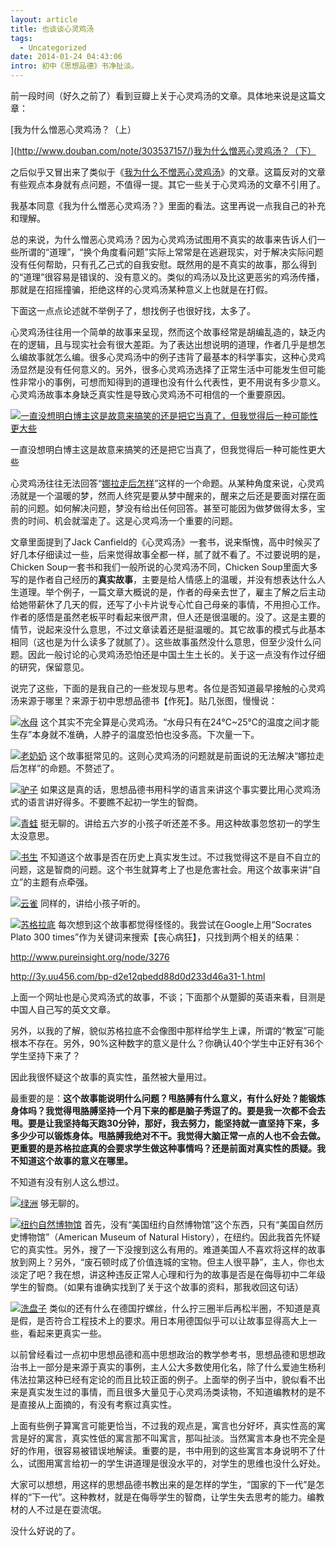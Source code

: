 ```yaml
---
layout: article
title: 也谈谈心灵鸡汤
tags:
  - Uncategorized
date: 2014-01-24 04:43:06
intro: 初中《思想品德》书净扯淡。
---
```


前一段时间（好久之前了）看到豆瓣上关于心灵鸡汤的文章。具体地来说是这篇文章：

[我为什么憎恶心灵鸡汤？（上）

](http://www.douban.com/note/303537157/)[我为什么憎恶心灵鸡汤？（下）](http://www.douban.com/note/304367001/)

之后似乎又冒出来了类似于《[我为什么不憎恶心灵鸡汤](http://www.douban.com/note/304505724/)》的文章。这篇反对的文章有些观点本身就有点问题，不值得一提。其它一些关于心灵鸡汤的文章不引用了。

我基本同意《我为什么憎恶心灵鸡汤？》里面的看法。这里再说一点我自己的补充和理解。

总的来说，为什么憎恶心灵鸡汤？因为心灵鸡汤试图用不真实的故事来告诉人们一些所谓的“道理”，“换个角度看问题”实际上常常是在逃避现实，对于解决实际问题没有任何帮助，只有孔乙己式的自我安慰。既然用的是不真实的故事，那么得到的“道理”很容易是错误的、没有意义的。类似的鸡汤以及比这更恶劣的鸡汤传播，那就是在招摇撞骗，拒绝这样的心灵鸡汤某种意义上也就是在打假。

下面这一点点论述就不举例子了，想找例子也很好找，太多了。

心灵鸡汤往往用一个简单的故事来呈现，然而这个故事经常是胡编乱造的，缺乏内在的逻辑，且与现实社会有很大差距。为了表达出想说明的道理，作者几乎是想怎么编故事就怎么编。很多心灵鸡汤中的例子违背了最基本的科学事实，这种心灵鸡汤显然是没有任何意义的。另外，很多心灵鸡汤选择了正常生活中可能发生但可能性非常小的事例，可想而知得到的道理也没有什么代表性，更不用说有多少意义。心灵鸡汤故事本身缺乏真实性是导致心灵鸡汤不可相信的一个重要原因。

[![一直没想明白博主这是故意来搞笑的还是把它当真了，但我觉得后一种可能性更大些](http://ww4.sinaimg.cn/large/005yyi5Jjw1eiq5jz9bdgj30l50j2di5.jpg)](http://ww4.sinaimg.cn/large/005yyi5Jjw1eiq5jz9bdgj30l50j2di5.jpg)

一直没想明白博主这是故意来搞笑的还是把它当真了，但我觉得后一种可能性更大些


心灵鸡汤往往无法回答“[娜拉走后怎样](http://zh.wikisource.org/zh-hans/%E5%A8%9C%E6%8B%89%E8%B5%B0%E5%90%8E%E6%80%8E%E6%A0%B7)”这样的一个命题。从某种角度来说，心灵鸡汤就是一个温暖的梦，然而人终究是要从梦中醒来的，醒来之后还是要面对摆在面前的问题。如何解决问题，梦没有给出任何回答。甚至可能因为做梦做得太多，宝贵的时间、机会就溜走了。这是心灵鸡汤一个重要的问题。

文章里面提到了Jack Canfield的《心灵鸡汤》一套书，说来惭愧，高中时候买了好几本仔细读过一些，后来觉得故事全都一样，腻了就不看了。不过要说明的是，Chicken Soup一套书和我们一般所说的心灵鸡汤不同，Chicken Soup里面大多写的是作者自己经历的**真实故事**，主要是给人情感上的温暖，并没有想表达什么人生道理。举个例子，一篇文章大概说的是，作者的母亲去世了，雇主了解之后主动给她带薪休了几天的假，还写了小卡片说专心忙自己母亲的事情，不用担心工作。作者的感悟是虽然老板平时看起来很严肃，但人还是很温暖的。没了。这是主要的情节，说起来没什么意思，不过文章读着还是挺温暖的。其它故事的模式与此基本相同（这也是为什么读多了就腻了）。这些故事虽然没什么意思，但至少没什么问题。因此一般讨论的心灵鸡汤恐怕还是中国土生土长的。关于这一点没有作过仔细的研究，保留意见。

说完了这些，下面的是我自己的一些发现与思考。各位是否知道最早接触的心灵鸡汤来源于哪里？来源于初中思想品德书【作死】。贴几张图，慢慢说：

[![水母](http://ww3.sinaimg.cn/large/005yyi5Jjw1eiq5jxix59j30hi08mwfc.jpg)](http://ww3.sinaimg.cn/large/005yyi5Jjw1eiq5jxix59j30hi08mwfc.jpg)
这个其实不完全算是心灵鸡汤。“水母只有在24℃~25℃的温度之间才能生存”本身就不准确，人脖子的温度恐怕也没多高。下次量一下。

[![老奶奶](http://ww2.sinaimg.cn/large/005yyi5Jjw1eiq5k04sfbj30ec0aeq3p.jpg)](http://ww2.sinaimg.cn/large/005yyi5Jjw1eiq5k04sfbj30ec0aeq3p.jpg)
这个故事挺常见的。这则心灵鸡汤的问题就是前面说的无法解决“娜拉走后怎样”的命题。不赘述了。

[![驴子](http://ww4.sinaimg.cn/large/005yyi5Jjw1eiq5jylygbj30hd07yq3m.jpg)](http://ww4.sinaimg.cn/large/005yyi5Jjw1eiq5jylygbj30hd07yq3m.jpg)
如果这是真的话，思想品德书用科学的语言来讲这个事实要比用心灵鸡汤式的语言讲好得多。不要瞧不起初一学生的智商。

[![青蛙](http://ww4.sinaimg.cn/large/005yyi5Jjw1eiq5jz24e1j30eh06t74p.jpg)](http://ww4.sinaimg.cn/large/005yyi5Jjw1eiq5jz24e1j30eh06t74p.jpg)
挺无聊的。讲给五六岁的小孩子听还差不多。用这种故事忽悠初一的学生太没意思。

[![书生](http://ww1.sinaimg.cn/large/005yyi5Jjw1eiq5jy151xj30ei0awwfg.jpg)](http://ww1.sinaimg.cn/large/005yyi5Jjw1eiq5jy151xj30ei0awwfg.jpg)
不知道这个故事是否在历史上真实发生过。不过我觉得这不是自不自立的问题，这是智商的问题。这个书生就算考上了也是危害社会。用这个故事来讲“自立”的主题有点牵强。

[![云雀](http://ww2.sinaimg.cn/large/005yyi5Jjw1eiq5jy6dlmj30eg0a6t9l.jpg)](http://ww2.sinaimg.cn/large/005yyi5Jjw1eiq5jy6dlmj30eg0a6t9l.jpg)
同样的，讲给小孩子听的。

[![苏格拉底](http://ww4.sinaimg.cn/large/005yyi5Jjw1eiq5jyxh90j30di0713z3.jpg)](http://ww4.sinaimg.cn/large/005yyi5Jjw1eiq5jyxh90j30di0713z3.jpg)
每次想到这个故事都觉得怪怪的。我尝试在Google上用“Socrates Plato 300 times”作为关键词来搜索【丧心病狂】，只找到两个相关的结果：

http://www.pureinsight.org/node/3276

http://3y.uu456.com/bp-d2e12qbedd88d0d233d46a31-1.html

上面一个网址也是心灵鸡汤式的故事，不谈；下面那个从蹩脚的英语来看，目测是中国人自己写的英文文章。

另外，以我的了解，貌似苏格拉底不会像图中那样给学生上课，所谓的“教室”可能根本不存在。另外，90%这种数字的意义是什么？你确认40个学生中正好有36个学生坚持下来了？

因此我很怀疑这个故事的真实性，虽然被大量用过。

最重要的是：**这个故事能说明什么问题？甩胳膊有什么意义，有什么好处？能锻炼身体吗？我觉得甩胳膊坚持一个月下来的都是脑子秀逗了的。要是我一次都不会去甩。要是让我坚持每天跑30分钟，那好，我去努力，能坚持就一直坚持下来，多多少少可以锻炼身体。甩胳膊我绝对不干。我觉得大脑正常一点的人也不会去做。更重要的是苏格拉底<span>真的会要求学生做这种事情</span>吗？还是前面对真实性的质疑。我不知道这个故事的意义在哪里。**

不知道有没有别人这么想过。

[![绿洲](http://ww4.sinaimg.cn/large/005yyi5Jjw1eiq5k0ferjj30br06kaai.jpg)](http://ww4.sinaimg.cn/large/005yyi5Jjw1eiq5k0ferjj30br06kaai.jpg)
够无聊的。

[![纽约自然博物馆](http://ww2.sinaimg.cn/large/005yyi5Jjw1eiq5jzuivlj30en062t93.jpg)](http://ww2.sinaimg.cn/large/005yyi5Jjw1eiq5jzuivlj30en062t93.jpg)
首先，没有“美国纽约自然博物馆”这个东西，只有“美国自然历史博物馆”（American Museum of Natural History），在纽约。因此我首先怀疑它的真实性。另外，搜了一下没搜到这么有用的。难道美国人不喜欢将这样的故事放到网上？另外，“废石顿时成了价值连城的宝物。但主人很平静”，主人，你也太淡定了吧？我在想，讲这种违反正常人心理和行为的故事是否是在侮辱初中二年级学生的智商。（如果有谁确实找到了关于这个故事的资料，那我收回这句话）

[![洗盘子](http://ww3.sinaimg.cn/large/005yyi5Jjw1eiq5jzkz82j30ei09sq3w.jpg)](http://ww3.sinaimg.cn/large/005yyi5Jjw1eiq5jzkz82j30ei09sq3w.jpg)
类似的还有什么在德国拧螺丝，什么拧三圈半后再松半圈，不知道是真是假，是否符合工程技术上的要求。用日本用德国似乎可以让故事显得高大上一些，看起来更真实一些。

以前曾经看过一点初中思想品德和高中思想政治的教学参考书，思想品德和思想政治书上一部分是来源于真实的事例，主人公大多数使用化名，除了什么爱迪生杨利伟法拉第这种已经有定论的而且比较正面的例子。上面举的例子当中，貌似看不出来是真实发生过的事情，而且很多大量见于心灵鸡汤类读物，不知道编教材的是不是直接从上面摘的，有没有考察过真实性。

上面有些例子算寓言可能更恰当，不过我的观点是，寓言也分好坏，真实性高的寓言是好的寓言，真实性低的寓言那不叫寓言，那叫扯淡。当然寓言本身也不完全是好的作用，很容易被错误地解读。重要的是，书中用到的这些寓言本身说明不了什么，试图用寓言给初一的学生讲道理是很没水平的，对学生的思维也没什么好处。

大家可以想想，用这样的思想品德书教出来的是怎样的学生，“国家的下一代”是怎样的“下一代”。这种教材，就是在侮辱学生的智商，让学生失去思考的能力。编教材的人不过是在耍流氓。

没什么好说的了。